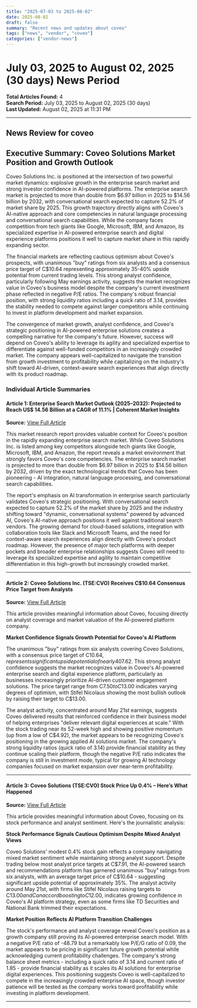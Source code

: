 ```yaml
---
title: "2025-07-03 to 2025-08-02"
date: 2025-08-02
draft: false
summary: "Recent news and updates about coveo"
tags: ["news", "vendor", "coveo"]
categories: ["vendor-news"]
---
```


# July 03, 2025 to August 02, 2025 (30 days) News Period 

**Total Articles Found:** 4  
**Search Period:** July 03, 2025 to August 02, 2025 (30 days)  
**Last Updated:** August 02, 2025 at 11:31 PM

---

## News Review for coveo

## Executive Summary: Coveo Solutions Market Position and Growth Outlook

Coveo Solutions Inc. is positioned at the intersection of two powerful market dynamics: explosive growth in the enterprise search market and strong investor confidence in AI-powered platforms. The enterprise search market is projected to more than double from $6.97 billion in 2025 to $14.56 billion by 2032, with conversational search expected to capture 52.2% of market share by 2025. This growth trajectory directly aligns with Coveo's AI-native approach and core competencies in natural language processing and conversational search capabilities. While the company faces competition from tech giants like Google, Microsoft, IBM, and Amazon, its specialized expertise in AI-powered enterprise search and digital experience platforms positions it well to capture market share in this rapidly expanding sector.

The financial markets are reflecting cautious optimism about Coveo's prospects, with unanimous "buy" ratings from six analysts and a consensus price target of C$10.64 representing approximately 35-40% upside potential from current trading levels. This strong analyst confidence, particularly following May earnings activity, suggests the market recognizes value in Coveo's business model despite the company's current investment phase reflected in negative P/E ratios. The company's robust financial position, with strong liquidity ratios including a quick ratio of 3.14, provides the stability needed to compete against larger competitors while continuing to invest in platform development and market expansion.

The convergence of market growth, analyst confidence, and Coveo's strategic positioning in AI-powered enterprise solutions creates a compelling narrative for the company's future. However, success will depend on Coveo's ability to leverage its agility and specialized expertise to differentiate against well-funded competitors in an increasingly crowded market. The company appears well-capitalized to navigate the transition from growth investment to profitability while capitalizing on the industry's shift toward AI-driven, context-aware search experiences that align directly with its product roadmap.

### Individual Article Summaries

#### Article 1: Enterprise Search Market Outlook (2025–2032): Projected to Reach US$ 14.56 Billion at a CAGR of 11.1% | Coherent Market Insights

**Source:** [View Full Article](https://www.globenewswire.com/news-release/2025/07/15/3115794/0/en/Enterprise-Search-Market-Outlook-2025-2032-Projected-to-Reach-US-14-56-Billion-at-a-CAGR-of-11-1-Coherent-Market-Insights.html)

This market research report provides valuable context for Coveo's position in the rapidly expanding enterprise search market. While Coveo Solutions Inc. is listed among key competitors alongside tech giants like Google, Microsoft, IBM, and Amazon, the report reveals a market environment that strongly favors Coveo's core competencies. The enterprise search market is projected to more than double from $6.97 billion in 2025 to $14.56 billion by 2032, driven by the exact technological trends that Coveo has been pioneering - AI integration, natural language processing, and conversational search capabilities.

The report's emphasis on AI transformation in enterprise search particularly validates Coveo's strategic positioning. With conversational search expected to capture 52.2% of the market share by 2025 and the industry shifting toward "dynamic, conversational systems" powered by advanced AI, Coveo's AI-native approach positions it well against traditional search vendors. The growing demand for cloud-based solutions, integration with collaboration tools like Slack and Microsoft Teams, and the need for context-aware search experiences align directly with Coveo's product roadmap. However, the presence of major tech platforms with deeper pockets and broader enterprise relationships suggests Coveo will need to leverage its specialized expertise and agility to maintain competitive differentiation in this high-growth but increasingly crowded market.

---

#### Article 2: Coveo Solutions Inc. (TSE:CVO) Receives C$10.64 Consensus Price Target from Analysts

**Source:** [View Full Article](https://www.etfdailynews.com/2025/07/15/coveo-solutions-inc-tsecvo-receives-c10-64-consensus-price-target-from-analysts/)

This article provides meaningful information about Coveo, focusing directly on analyst coverage and market valuation of the AI-powered platform company.

**Market Confidence Signals Growth Potential for Coveo's AI Platform**

The unanimous "buy" ratings from six analysts covering Coveo Solutions, with a consensus price target of C$10.64, represents significant upside potential of nearly 40% from the current trading price of C$7.62. This strong analyst confidence suggests the market recognizes value in Coveo's AI-powered enterprise search and digital experience platform, particularly as businesses increasingly prioritize AI-driven customer engagement solutions. The price target range from C$7.50 to C$13.00 indicates varying degrees of optimism, with Stifel Nicolaus showing the most bullish outlook by raising their target to C$13.00.

The analyst activity, concentrated around May 21st earnings, suggests Coveo delivered results that reinforced confidence in their business model of helping enterprises "deliver relevant digital experiences at scale." With the stock trading near its 52-week high and showing positive momentum (up from a low of C$4.92), the market appears to be recognizing Coveo's positioning in the growing applied AI solutions market. The company's strong liquidity ratios (quick ratio of 3.14) provide financial stability as they continue scaling their platform, though the negative P/E ratio indicates the company is still in investment mode, typical for growing AI technology companies focused on market expansion over near-term profitability.

---

#### Article 3: Coveo Solutions (TSE:CVO) Stock Price Up 0.4% – Here’s What Happened

**Source:** [View Full Article](https://www.etfdailynews.com/2025/07/09/coveo-solutions-tsecvo-stock-price-up-0-4-heres-what-happened/)

This article provides meaningful information about Coveo, focusing on its stock performance and analyst sentiment. Here's the journalistic analysis:

**Stock Performance Signals Cautious Optimism Despite Mixed Analyst Views**

Coveo Solutions' modest 0.4% stock gain reflects a company navigating mixed market sentiment while maintaining strong analyst support. Despite trading below most analyst price targets at C$7.91, the AI-powered search and recommendations platform has garnered unanimous "buy" ratings from six analysts, with an average target price of C$10.64 - suggesting significant upside potential of approximately 35%. The analyst activity around May 21st, with firms like Stifel Nicolaus raising targets to C$13.00 and Canaccord boosting to C$12.00, indicates growing confidence in Coveo's AI platform strategy, even as some firms like TD Securities and National Bank trimmed their expectations.

**Market Position Reflects AI Platform Transition Challenges**

The stock's performance and analyst coverage reveal Coveo's position as a growth company still proving its AI-powered enterprise search model. With a negative P/E ratio of -48.79 but a remarkably low P/E/G ratio of 0.09, the market appears to be pricing in significant future growth potential while acknowledging current profitability challenges. The company's strong balance sheet metrics - including a quick ratio of 3.14 and current ratio of 1.85 - provide financial stability as it scales its AI solutions for enterprise digital experiences. This positioning suggests Coveo is well-capitalized to compete in the increasingly crowded enterprise AI space, though investor patience will be tested as the company works toward profitability while investing in platform development.



---

